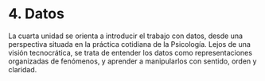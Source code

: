 # 4. Datos

La cuarta unidad se orienta a introducir el trabajo con datos, desde una perspectiva situada en la práctica cotidiana de la Psicología. Lejos de una visión tecnocrática, se trata de entender los datos como representaciones organizadas de fenómenos, y aprender a manipularlos con sentido, orden y claridad.

